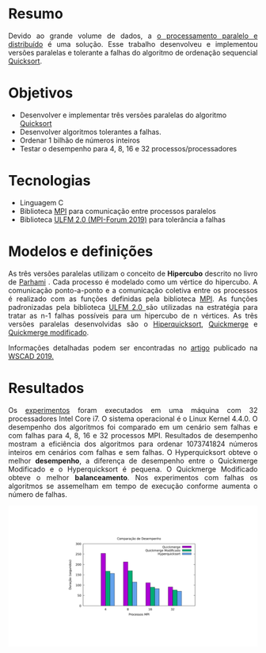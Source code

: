 
# Resumo
<p align=" justify">Devido ao grande volume de dados, a <a href="https://www.amazon.com.br/Introduction-Parallel-Programming-Peter-Pacheco/dp/0123742609">o processamento paralelo e distribuído</a> é uma solução. Esse trabalho desenvolveu e implementou versões paralelas e tolerante a falhas do algoritmo de ordenação sequencial <a href="https://pt.wikipedia.org/wiki/Quicksort"> Quicksort</a>.
</p>


# Objetivos
<ul>
  <li>Desenvolver e implementar três versões paralelas do algoritmo  <a href="https://pt.wikipedia.org/wiki/Quicksort">Quicksort</a></li>
  <li>Desenvolver algoritmos tolerantes a falhas.</li>
  <li>Ordenar 1 bilhão de números inteiros</li>
  <li>Testar o desempenho para 4, 8, 16 e 32 processos/processadores</li>
</ul>

# Tecnologias
  <ul>
    <li>Linguagem C</li>
    <li>Biblioteca <a href="https://mpitutorial.com/tutorials/mpi-introduction/">MPI</a> para comunicação entre processos paralelos</li>
    <li>Biblioteca <a href="https://fault-tolerance.org/2017/11/03/ulfm-2-0/">ULFM 2.0 (MPI-Forum 2019)</a> para tolerância a falhas</li>
  </ul>
  
# Modelos e definições
  <p align=" justify">
  As três versões paralelas utilizam o conceito de <b>Hipercubo</b> descrito no livro de <a  href="https://www.amazon.com/Introduction-Parallel-Processing-Algorithms-Architectures/dp/B01FKU1TLI"> Parhami</a>
 . Cada processo é modelado como um vértice do hipercubo. A comunicação ponto-a-ponto e a comunicação coletiva entre os processos é realizado com as funções definidas pela biblioteca <a href="https://mpitutorial.com/tutorials/mpi-introduction/">MPI</a>. As funções padronizadas pela biblioteca <a href="https://fault-tolerance.org/2017/11/03/ulfm-2-0/">ULFM 2.0 </a> são utilizadas na estratégia para tratar as n-1 falhas possíveis para um hipercubo de n vértices. As trẽs versões paralelas desenvolvidas são o <a href="https://github.com/FelipeCamargoXavier/Ordenacao-Paralela/tree/master/hyperquicksort">Hiperquicksort</a>, <a href="https://github.com/FelipeCamargoXavier/Ordenacao-Paralela/tree/master/quickmerge">Quickmerge</a> e <a href="https://github.com/FelipeCamargoXavier/Ordenacao-Paralela/tree/master/modified-quickmerge">Quickmerge modificado</a>.
 </p>
 <p align=" justify">Informações detalhadas podem ser encontradas no <a href="https://drive.google.com/file/d/1NqbbcJ5fusm7YkZqw87N-kp64OgEVfee/view?usp=sharing">artigo</a> publicado na <a href="http://wscad.facom.ufms.br/">WSCAD 2019.</a></p>
 
 # Resultados
 <p align=" justify">
  Os <a href="https://github.com/FelipeCamargoXavier/Ordenacao-Paralela-Quicksort/tree/master/resultados">experimentos</a> foram executados em uma máquina com 32 processadores Intel Core i7. O sistema operacional é o Linux Kernel 4.4.0. O desempenho dos algoritmos foi comparado em um cenário sem falhas e com falhas para 4, 8, 16 e 32 processos MPI. Resultados de desempenho mostram a eficiência dos algoritmos para ordenar 1073741824 números inteiros em cenários com falhas e sem falhas. O Hyperquicksort obteve o melhor <b>desempenho</b>, a diferença de desempenho entre o Quickmerge Modificado e o Hyperquicksort é pequena. O Quickmerge Modificado obteve o melhor <b>balanceamento</b>. Nos experimentos com falhas os algoritmos se assemelham em tempo de execução conforme aumenta o número de falhas. 
 </p>
 <p align="center">
    <img src="https://github.com/FelipeCamargoXavier/Ordenacao-Paralela/blob/master/resultados_wscad19.png" />
  </p>
  

